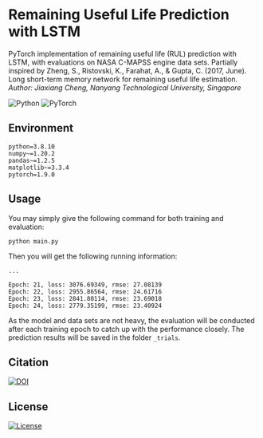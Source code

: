 # Remaining Useful Life Prediction with LSTM   
PyTorch implementation of remaining useful life (RUL) prediction with LSTM, with evaluations on
NASA C-MAPSS engine data sets. Partially inspired by Zheng, S., Ristovski, K., Farahat, A., & Gupta, C. (2017, June). Long short-term memory network for remaining useful life estimation.   
_Author: Jiaxiang Cheng, Nanyang Technological University, Singapore_

<img alt="Python" src="https://img.shields.io/badge/python-%2314354C.svg?style=for-the-badge&logo=python&logoColor=white"/> <img alt="PyTorch" src="https://img.shields.io/badge/PyTorch-%23EE4C2C.svg?style=for-the-badge&logo=PyTorch&logoColor=white" />

## Environment
```
python=3.8.10
numpy~=1.20.2
pandas~=1.2.5
matplotlib~=3.3.4
pytorch=1.9.0
```

## Usage
You may simply give the following command for both training and evaluation:
```
python main.py
```
Then you will get the following running information:
```
...

Epoch: 21, loss: 3076.69349, rmse: 27.08139
Epoch: 22, loss: 2955.86564, rmse: 24.61716
Epoch: 23, loss: 2841.80114, rmse: 23.69018
Epoch: 24, loss: 2779.35199, rmse: 23.40924
```
As the model and data sets are not heavy, the evaluation will be conducted after each
training epoch to catch up with the performance closely.
The prediction results will be saved in the folder ```_trials```.

## Citation
[![DOI](https://zenodo.org/badge/363314671.svg)](https://zenodo.org/badge/latestdoi/363314671)

## License
[![License](https://img.shields.io/badge/License-Apache%202.0-blue.svg)](https://opensource.org/licenses/Apache-2.0)
